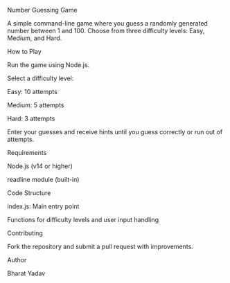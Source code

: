 Number Guessing Game

A simple command-line game where you guess a randomly generated number between 1 and 100. Choose from three difficulty levels: Easy, Medium, and Hard.

How to Play

Run the game using Node.js.

Select a difficulty level:

Easy: 10 attempts

Medium: 5 attempts

Hard: 3 attempts

Enter your guesses and receive hints until you guess correctly or run out of attempts.

Requirements

Node.js (v14 or higher)

readline module (built-in)

Code Structure

index.js: Main entry point

Functions for difficulty levels and user input handling

Contributing

Fork the repository and submit a pull request with improvements.

Author

Bharat Yadav

